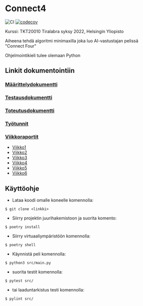 # Connect4
![CI](https://github.com/BananaMayo/Connect4/workflows/CI/badge.svg)
[![codecov](https://codecov.io/gh/BananaMayo/Connect4/branch/main/graph/badge.svg?token=69W5G19QKL)](https://codecov.io/gh/BananaMayo/Connect4)

Kurssi: TKT20010 Tiralabra syksy 2022, Helsingin Yliopisto

Aiheena tehdä algoritmi minimaxilla joka luo AI-vastustajan pelissä "Connect Four"

Ohjelmointikieli tulee olemaan Python

## Linkit dokumentointiin
### [Määrittelydokumentti](https://github.com/BananaMayo/Connect4/blob/main/Dokumentaatio/M%C3%A4%C3%A4rittelydokumentti.md)
### [Testausdokumentti](https://github.com/BananaMayo/Connect4/blob/main/Dokumentaatio/Testausdokumentti.md#testausdokumentti)
### [Toteutusdokumentti](https://github.com/BananaMayo/Connect4/blob/main/Dokumentaatio/Toteutusdokumentti.md)
### [Työtunnit](https://github.com/BananaMayo/Connect4/blob/main/Dokumentaatio/Ty%C3%B6tunnit.md)

### [Viikkoraportit](https://github.com/BananaMayo/Connect4/tree/main/Dokumentaatio/Viikkoraportit)
- [Viikko1](https://github.com/BananaMayo/Connect4/blob/main/Dokumentaatio/Viikkoraportit/viikko1.md)
- [Viikko2](https://github.com/BananaMayo/Connect4/blob/main/Dokumentaatio/Viikkoraportit/viikko2.md)
- [Viikko3](https://github.com/BananaMayo/Connect4/blob/main/Dokumentaatio/Viikkoraportit/viikko3.md)
- [Viikko4](https://github.com/BananaMayo/Connect4/blob/main/Dokumentaatio/Viikkoraportit/viikko4.md)
- [Viikko5](https://github.com/BananaMayo/Connect4/blob/main/Dokumentaatio/Viikkoraportit/viikko5.md)
- [Viikko6](https://github.com/BananaMayo/Connect4/blob/main/Dokumentaatio/Viikkoraportit/viikko6.md)

## Käyttöohje
* Lataa koodi omalle koneelle komennolla: 
``` 
$ git clone <linkki>
```
* Siirry projektin juurihakemistoon ja suorita komento:
```
$ poetry install
```
* Siirry virtuaaliympäristöön komennolla:
```
$ poetry shell
```
* Käynnistä peli komennolla:
```
$ python3 src/main.py
```
* suorita testit komennolla:
```
$ pytest src/ 
```
* tai laaduntarkistus testi komennolla:
```
$ pylint src/
```

